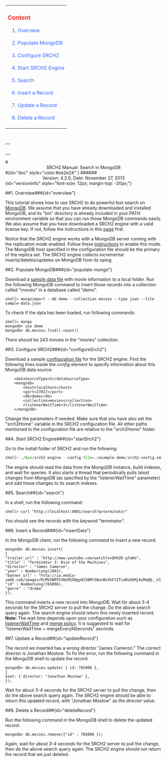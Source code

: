 <div id="content" > <!-- Table of content, id=content-->
<table><tbody><tr><td>
<div><h3><a style="text-decoration: none;color:#ee2e24" href="#doc">Content</a></h3></div>
&nbsp;&nbsp;&nbsp;<a style="text-decoration: none;color:#3366FF" href="#overview">1. Overview</a><br><br>
&nbsp;&nbsp;&nbsp;<a style="text-decoration: none;color:#3366FF" href="#populate-mongo">2. Populate MongoDB</a><br><br>
&nbsp;&nbsp;&nbsp;<a style="text-decoration: none;color:#3366FF" href="#configureSrch2">3. Configure SRCH2</a></br><br>
&nbsp;&nbsp;&nbsp;<a style="text-decoration: none;color:#3366FF" href="#startSrch2">4. Start SRCH2 Engine</a></br><br>
&nbsp;&nbsp;&nbsp;<a style="text-decoration: none;color:#3366FF" href="#search">5. Search</a></br><br>
&nbsp;&nbsp;&nbsp;<a style="text-decoration: none;color:#3366FF" href="#insertData">6. Insert a Record</a></br><br>
&nbsp;&nbsp;&nbsp;<a style="text-decoration: none;color:#3366FF" href="#updateRecord">7. Update a Record</a></br><br>
&nbsp;&nbsp;&nbsp;<a style="text-decoration: none;color:#3366FF" href="#deleteRecord">8. Delete a Record</a></br><br>
</td></tr></tbody></table>

</div> <!-- Table of content, id=content-->
</div> <!-- Sidebar -->

</td>

<td id="docBody" style="width:70%">
</br>
<div><table><tbody><tr><td>
<div><h3><a style="text-decoration: none;color:#ee2e24" href="#doc"></a></h3></div>

</td></tr></tbody></table></div>
#<center>SRCH2 Manual: Search in MongoDB </center>#{id="doc" style="color:#ee2e24" }
######<center>Version: 4.2.0, Date: November 27, 2013</center>{id="versionInfo" style="font-size: 12px; margin-top: -20px;"}

##1. Overview###{id="overview"}

This tutorial shows how to use SRCH2 to do powerful text search on [MongoDB](http://www.mongodb.org/). We assume that you have already downloaded and installed MongoDB, and its "bin" directory is already included in your PATH environment variable so that you can run those MongoDB commands easily. We also assume that you have downloaded a SRCH2 engine with a valid license key.  If not, follow the instructions in this [page](install.html) first.

Notice that the SRCH2 engine works with a MongoDB server running with the replication mode enabled. Follow these [instructions](http://docs.mongodb.org/manual/tutorial/convert-standalone-to-replica-set/) to enable this mode.  The MongoDB host specified in the configuration file should be the primary of the replica set.  The SRCH2 engine collects incremental inserts/deletes/updates on MongoDB from its oplog.

##2. Populate MongoDB###{id="populate-mongo"}

Download a <a href=example-demo/sample-data.json>sample data file</a> with movie information to a local folder. Run the following MongoDB command to insert those records into a collection called "movies" in a database called "demo".

```
shell> mongoimport --db demo --collection movies --type json --file sample-data.json 
```
To check if the data has been loaded, run following commands:

```
shell> mongo
mongodb> use demo
mongodb> db.movies.find().count()
```

There should be 243 movies in the "movies" collection.

##3. Configure SRCH2###{id="configureSrch2"}

Download a sample <a href="example-demo/srch2-config.xml">configuration file</a> for the SRCH2 engine.  Find the following lines inside the <i>config</i> element to specify information about this MongoDB data source:
 
```
    <dataSourceType>2</dataSourceType>
    <mongodb>
        <host>localhost</host>
        <port>27017</port>
        <db>demo</db>
        <collection>movies</collection>
        <listenerWaitTime>3</listenerWaitTime>
    </mongodb>
```

Change the parameters if needed.  Make sure that you have also set the "srch2Home" variable in the SRCH2 configuration file. All other paths mentioned in the configuration file are relative to the "srch2Home" folder.

##4. Start SRCH2 Engine###{id="startSrch2"}

Go to the install folder of SRCH2 and run the following:

```python
shell> ./bin/srch2-engine --config-file=./example-demo/srch2-config.xml
```

The engine should read the data from the MongoDB instance, build indexes, and wait for queries. It also starts a thread that periodically pulls latest changes from MongoDB (as specified by the "listenerWaitTime" parameter) and add these changes to its search indexes.

##5. Search##{id="search"}

In a shell, run the following command:

```
shell> curl "http://localhost:8081/search?q=terminator"
```
You should see the records with the keyword "terminator".

##6. Insert a Record###{id="insertData"}

In the MongoDB client, run the following command to insert a new record.
```
mongodb> db.movies.insert(
{
"trailer_url" : "http://www.youtube.com/watch?v=QHhZK-g7wHo",
"title" : "Terminator 3: Rise of the Machines",
"director" : "James Cameron",
"year" : NumberLong(2003),
"banner_url" : "http://ia.media-imdb.com/images/M/MV5BMTk5NzM1ODgyN15BMl5BanBnXkFtZTcwMzA5MjAzMw@@._V1_SY317_CR0,0,214,317_.jpg",
"id" : NumberLong(765006),
"genre" : "drama"
});

```

This command inserts a new record into MongoDB.  Wait for about 3-4 seconds for the SRCH2 server to pull the change. Do the above search query again. The search engine should return this newly inserted record. <b>Note:</b> The wait time depends upon your configuration such as <a href="configuration.html#mongodb">listenerWaitTime</a> and <a href="configuration.html#mergePolicy">merge policy</a>.  It is suggested to wait for "listenerWaitTime + mergeEveryNSeconds" seconds.

##7. Update a Record##{id="updateRecord"}

The record we inserted has a wrong director "James Cameron." The correct director is Jonathan Mostow. To fix the error, run the following command in the MongoDB shell to update the record:
```
mongodb> db.movies.update( { id: 765006 },
{
$set: { director: "Jonathan Mostow" },
});

```

Wait for about 3-4 seconds for the SRCH2 server to pull the change, then do the above search query again. The SRCH2 engine should be able to return this updated record, with "Jonathan Mostow" as the <i>director</i> value.

##8. Delete a Record##{id="deleteRecord"}

Run the following command in the MongoDB shell to delete the updated record:
```
mongodb> db.movies.remove({"id" : 765006 });
```

Again, wait for about 3-4 seconds for the SRCH2 server to pull the change, then do the above search query again. The SRCH2 engine should not return the record that we just deleted.

